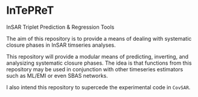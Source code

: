 # InTePReT
InSAR Triplet Prediction &amp; Regression Tools

The aim of this repository is to provide a means of dealing with systematic closure phases in InSAR timseries analyses.

This repository will provide a modular means of predicting, inverting, and analysizing systematic closure phases. The idea is that functions from this repository may be used in conjunction with other timeseries estimators such as ML/EMI or even SBAS networks.

I also intend this repository to supercede the experimental code in `CovSAR`.
